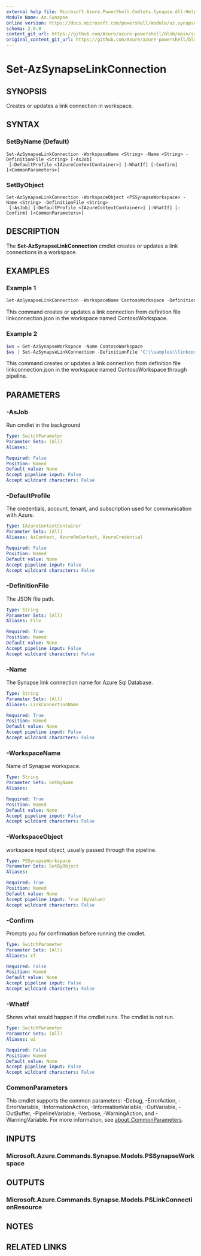 ```yaml
---
external help file: Microsoft.Azure.PowerShell.Cmdlets.Synapse.dll-Help.xml
Module Name: Az.Synapse
online version: https://docs.microsoft.com/powershell/module/az.synapse/set-azsynapselinkconnection
schema: 2.0.0
content_git_url: https://github.com/Azure/azure-powershell/blob/main/src/Synapse/Synapse/help/Set-AzSynapseLinkConnection.md
original_content_git_url: https://github.com/Azure/azure-powershell/blob/main/src/Synapse/Synapse/help/Set-AzSynapseLinkConnection.md
---
```


# Set-AzSynapseLinkConnection

## SYNOPSIS
Creates or updates a link connection in workspace.

## SYNTAX

### SetByName (Default)
```
Set-AzSynapseLinkConnection -WorkspaceName <String> -Name <String> -DefinitionFile <String> [-AsJob]
 [-DefaultProfile <IAzureContextContainer>] [-WhatIf] [-Confirm] [<CommonParameters>]
```

### SetByObject
```
Set-AzSynapseLinkConnection -WorkspaceObject <PSSynapseWorkspace> -Name <String> -DefinitionFile <String>
 [-AsJob] [-DefaultProfile <IAzureContextContainer>] [-WhatIf] [-Confirm] [<CommonParameters>]
```

## DESCRIPTION
The **Set-AzSynapseLinkConnection** cmdlet creates or updates a link connections in a workspace.

## EXAMPLES

### Example 1
```powershell
Set-AzSynapseLinkConnection -WorkspaceName ContosoWorkspace -DefinitionFile "C:\\samples\\linkconnection.json"
```

This command creates or updates a link connection from definition file linkconnection.json in the workspace named ContosoWorkspace.

### Example 2
```powershell
$ws = Get-AzSynapseWorkspace -Name ContosoWorkspace
$ws | Set-AzSynapseLinkConnection -DefinitionFile "C:\\samples\\linkconnection.json"
```

This command creates or updates a link connection from definition file linkconnection.json in the workspace named ContosoWorkspace through pipeline.

## PARAMETERS

### -AsJob
Run cmdlet in the background

```yaml
Type: SwitchParameter
Parameter Sets: (All)
Aliases:

Required: False
Position: Named
Default value: None
Accept pipeline input: False
Accept wildcard characters: False
```

### -DefaultProfile
The credentials, account, tenant, and subscription used for communication with Azure.

```yaml
Type: IAzureContextContainer
Parameter Sets: (All)
Aliases: AzContext, AzureRmContext, AzureCredential

Required: False
Position: Named
Default value: None
Accept pipeline input: False
Accept wildcard characters: False
```

### -DefinitionFile
The JSON file path.

```yaml
Type: String
Parameter Sets: (All)
Aliases: File

Required: True
Position: Named
Default value: None
Accept pipeline input: False
Accept wildcard characters: False
```

### -Name
The Synapse link connection name for Azure Sql Database.

```yaml
Type: String
Parameter Sets: (All)
Aliases: LinkConnectionName

Required: True
Position: Named
Default value: None
Accept pipeline input: False
Accept wildcard characters: False
```

### -WorkspaceName
Name of Synapse workspace.

```yaml
Type: String
Parameter Sets: SetByName
Aliases:

Required: True
Position: Named
Default value: None
Accept pipeline input: False
Accept wildcard characters: False
```

### -WorkspaceObject
workspace input object, usually passed through the pipeline.

```yaml
Type: PSSynapseWorkspace
Parameter Sets: SetByObject
Aliases:

Required: True
Position: Named
Default value: None
Accept pipeline input: True (ByValue)
Accept wildcard characters: False
```

### -Confirm
Prompts you for confirmation before running the cmdlet.

```yaml
Type: SwitchParameter
Parameter Sets: (All)
Aliases: cf

Required: False
Position: Named
Default value: None
Accept pipeline input: False
Accept wildcard characters: False
```

### -WhatIf
Shows what would happen if the cmdlet runs.
The cmdlet is not run.

```yaml
Type: SwitchParameter
Parameter Sets: (All)
Aliases: wi

Required: False
Position: Named
Default value: None
Accept pipeline input: False
Accept wildcard characters: False
```

### CommonParameters
This cmdlet supports the common parameters: -Debug, -ErrorAction, -ErrorVariable, -InformationAction, -InformationVariable, -OutVariable, -OutBuffer, -PipelineVariable, -Verbose, -WarningAction, and -WarningVariable. For more information, see [about_CommonParameters](http://go.microsoft.com/fwlink/?LinkID=113216).

## INPUTS

### Microsoft.Azure.Commands.Synapse.Models.PSSynapseWorkspace

## OUTPUTS

### Microsoft.Azure.Commands.Synapse.Models.PSLinkConnectionResource

## NOTES

## RELATED LINKS
